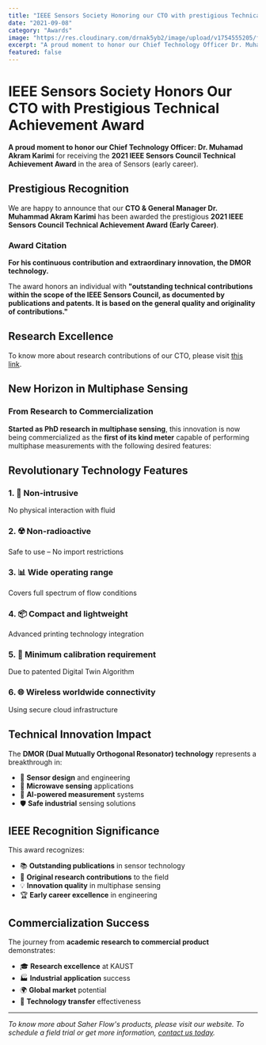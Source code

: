 ```yaml
---
title: "IEEE Sensors Society Honoring our CTO with prestigious Technical Achievement award"
date: "2021-09-08"
category: "Awards"
image: "https://res.cloudinary.com/drnak5yb2/image/upload/v1754555205/field_mvkccv.jpg"
excerpt: "A proud moment to honor our Chief Technology Officer Dr. Muhamad Akram Karimi for receiving the 2021 IEEE Sensors Council Technical Achievement Award in the area of Sensors (early career)."
featured: false
---
```


# IEEE Sensors Society Honors Our CTO with Prestigious Technical Achievement Award

**A proud moment to honor our Chief Technology Officer: Dr. Muhamad Akram Karimi** for receiving the **2021 IEEE Sensors Council Technical Achievement Award** in the area of Sensors (early career).

## Prestigious Recognition

We are happy to announce that our **CTO & General Manager Dr. Muhammad Akram Karimi** has been awarded the prestigious **2021 IEEE Sensors Council Technical Achievement Award (Early Career)**.

### Award Citation
**For his continuous contribution and extraordinary innovation, the DMOR technology.**

The award honors an individual with **"outstanding technical contributions within the scope of the IEEE Sensors Council, as documented by publications and patents. It is based on the general quality and originality of contributions."**

## Research Excellence

To know more about research contributions of our CTO, please visit [this link](https://scholar.google.com/citations?user=example).

## New Horizon in Multiphase Sensing

### From Research to Commercialization
**Started as PhD research in multiphase sensing**, this innovation is now being commercialized as the **first of its kind meter** capable of performing multiphase measurements with the following desired features:

## Revolutionary Technology Features

### 1. 🚫 **Non-intrusive**
No physical interaction with fluid

### 2. ☢️ **Non-radioactive** 
Safe to use – No import restrictions

### 3. 📊 **Wide operating range**
Covers full spectrum of flow conditions

### 4. 📦 **Compact and lightweight**
Advanced printing technology integration

### 5. 🎯 **Minimum calibration requirement**
Due to patented Digital Twin Algorithm

### 6. 🌐 **Wireless worldwide connectivity**
Using secure cloud infrastructure

## Technical Innovation Impact

The **DMOR (Dual Mutually Orthogonal Resonator) technology** represents a breakthrough in:

- 🔬 **Sensor design** and engineering
- 📡 **Microwave sensing** applications
- 🤖 **AI-powered measurement** systems
- 🛡️ **Safe industrial** sensing solutions

## IEEE Recognition Significance

This award recognizes:

- 📚 **Outstanding publications** in sensor technology
- 🔬 **Original research contributions** to the field
- 💡 **Innovation quality** in multiphase sensing
- 🏆 **Early career excellence** in engineering

## Commercialization Success

The journey from **academic research to commercial product** demonstrates:

- 🎓 **Research excellence** at KAUST
- 🏭 **Industrial application** success
- 🌍 **Global market** potential
- 🚀 **Technology transfer** effectiveness

---

*To know more about Saher Flow's products, please visit our website. To schedule a field trial or get more information, [contact us today](/contact).*